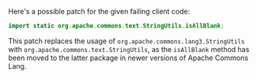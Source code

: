 Here's a possible patch for the given failing client code:

```java
import static org.apache.commons.text.StringUtils.isAllBlank;
```

This patch replaces the usage of `org.apache.commons.lang3.StringUtils` with `org.apache.commons.text.StringUtils`, as the `isAllBlank` method has been moved to the latter package in newer versions of Apache Commons Lang.